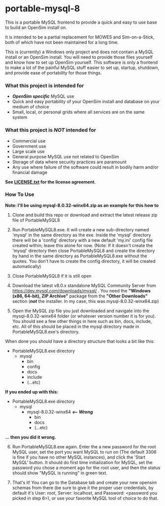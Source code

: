 # portable-mysql-8
This is a portable MySQL frontend to provide a quick and easy to use base to build an OpenSim install on.

It is intended to be a partial replacement for MOWES and Sim-on-a-Stick, both of which have not been maintained for a long time.

This is (currently) a Windows only project and does not contain a MySQL install or an OpenSim install. You will need to provide those files yourself and know how to set up OpenSim yourself. This software is only a frontend to make a lot of the painful MySQL stuff easier to set up, startup, shutdown, and provide ease of portability for those things.

### What this project is intended for
* ***OpenSim specific*** MySQL use
* Quick and easy portability of your OpenSim install and database on your medium of choice
* Small, local, or personal grids where all services are on the same system

### What this project is ***NOT*** intended for
* Commercial use
* Government use
* Large scale use
* General purpose MySQL use not related to OpenSim
* Storage of data where security practices are paramount
* Any use where failure of the software could result in bodily harm and/or financial damage

**See [LICENSE.txt](./LICENSE.txt) for the license agreement.**

### How To Use
**Note: I'll be using mysql-8.0.32-winx64.zip as an example for this how to**

1. Clone and build this repo or download and extract the latest release zip file of PortableMySQL8

2. Run PortableMySQL8.exe. It will create a new sub-directory named 'mysql' in the same directory as the exe. Inside the 'mysql' directory there will be a 'config' directory with a new default 'my.ini' config file created within; leave this alone for now. (Note: If it doesn't create the 'mysql' directory then close PortableMySQL8 and create the directory by hand in the same directory as PortableMySQL8.exe without the quotes. You don't have to create the config directory, it will be created automatically)

3. Close PortableMySQL8 if it is still open

4. Download the latest v8.0.x standalone MySQL Community Server from https://dev.mysql.com/downloads/mysql/ . You need the **"Windows (x86, 64-bit), ZIP Archive"** package from the **"Other Downloads"** section (***not*** the installer. In my case, this was mysql-8.0.32-winx64.zip)

5. Open the MySQL zip file you just downloaded and navigate into the mysql-8.0.32-winx64 folder (or whatever version number it is for you). You should see a few other things in here such as bin, docs, include, etc. All of this should be placed in the mysql directory made in PortableMySQL8.exe's directory.

When done you should have a directory structure that looks a bit like this:

- PortableMySQL8.exe directory
  - mysql
    - bin
    - config
    - docs
    - include
    - (...etc)

**If you ended up with this:**

- PortableMySQL8.exe directory
  - mysql
    - mysql-8.0.32-winx64 ***<-- Wrong***
      - bin
      - docs
      - (...etc)

**... then you did it wrong.**

6. Run PortableMySQL8.exe again. Enter the a new password for the root MySQL user, set the port you want MySQL to run on (The default 3306 is fine if you have no other MySQL instances), and click the 'Start MySQL' button. It should do first time initialization for MySQL, set the password you chose a moment ago for the root user, and then the status should show "MySQL is running" in green text.

7. That's it! You can go to the Database tab and create your new opensim schemas from there (be sure to give it the proper user credentials, by default it's User: root, Server: localhost, and Password: <password you picked in step 6>), or use your favorite MySQL tool of choice to do that.



